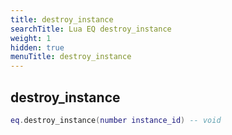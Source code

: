 ```yaml
---
title: destroy_instance
searchTitle: Lua EQ destroy_instance
weight: 1
hidden: true
menuTitle: destroy_instance
---
```

## destroy_instance
```lua
eq.destroy_instance(number instance_id) -- void
```